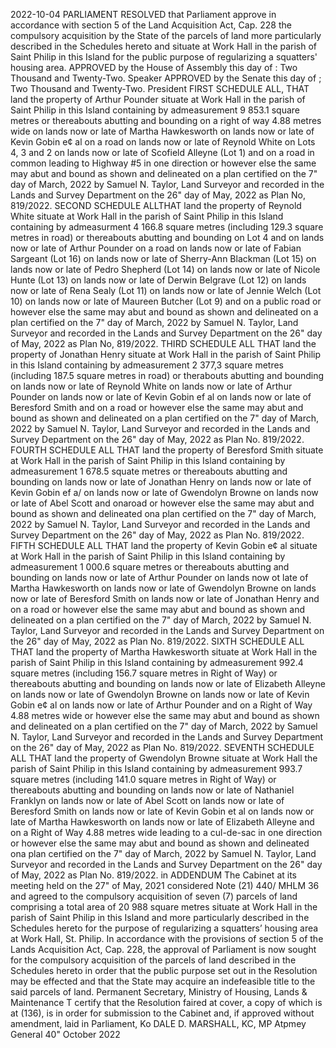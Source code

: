 2022-10-04
PARLIAMENT
RESOLVED that Parliament approve in accordance with section 5 of the Land Acquisition Act, Cap. 228 the compulsory acquisition by the State of the parcels of land more particularly described in the Schedules hereto and situate at Work Hall in the parish of Saint Philip in this Island for the public purpose of regularizing a squatters' housing area.
APPROVED by the House of Assembly this
day of
:
Two Thousand and Twenty-Two.
Speaker
APPROVED by the Senate this
day of
;
Two Thousand and Twenty-Two.
President
FIRST SCHEDULE
ALL, THAT land the property of Arthur Pounder situate at Work Hall in the parish of Saint Philip in this Island containing by admeasurement 9 853.1 square metres or thereabouts abutting and bounding on a right of way 4.88 metres wide on lands now or late of Martha Hawkesworth on lands now or late of Kevin Gobin e¢ al on a road on lands now or late of Reynold White on Lots 4, 3 and 2 on lands now or late of Scofield Alleyne (Lot 1) and on a road in common leading to Highway #5 in one direction or however else the same may abut and bound as shown and delineated on a plan certified on the 7" day of March, 2022 by Samuel N. Taylor, Land Surveyor and recorded in the Lands and Survey Department on the 26" day of May, 2022 as Plan No, 819/2022.
SECOND SCHEDULE
ALLTHAT land the property of Reynold White situate at Work Hall in the parish of Saint Philip in this Island containing by admeasurment 4 166.8 square metres (including 129.3 square metres in road) or thereabouts abutting and bounding on Lot 4 and on lands now or late of Arthur Pounder on a road on lands now or late of Fabian Sargeant (Lot 16) on lands now or late of Sherry-Ann Blackman (Lot 15) on lands now or late of Pedro Shepherd (Lot 14) on lands now or late of Nicole Hunte (Lot 13) on lands now or late of Derwin Belgrave (Lot 12) on lands now or late of Rena Sealy (Lot 11) on lands now or late of Jennie Welch (Lot 10) on lands now or late of Maureen Butcher (Lot 9) and on a public road or however else the same may abut and bound as shown and delineated on a plan certified on the 7" day of March, 2022 by Samuel N. Taylor, Land Surveyor and recorded in the Lands and Survey Department on the 26" day of May, 2022 as Plan No, 819/2022.
THIRD SCHEDULE
ALL THAT land the property of Jonathan Henry situate at Work Hall in the parish of Saint Philip in this Island containing by admeasurement 2 377,3 square metres (including 187.5 square metres in road) or therabouts abutting and bounding on lands now or late of Reynold White on lands now or late of Arthur Pounder on lands now or late of Kevin Gobin ef al on lands now or late of Beresford Smith and on a road or however else the same may abut and bound as shown and delineated on a plan certified on the 7" day of March, 2022 by Samuel N. Taylor, Land Surveyor and recorded in the Lands and Survey Department on the 26" day of May, 2022 as Plan No. 819/2022.
FOURTH SCHEDULE
ALL THAT land the property of Beresford Smith situate at Work Hall in the parish of Saint Philip in this Island containing by admeasurement 1 678.5 squate metres or thereabouts abutting and bounding on lands now or late of Jonathan Henry on lands now or late of Kevin Gobin ef a/ on lands now or late of Gwendolyn Browne on lands now or late of Abel Scott and onaroad or however else the same may abut and bound as shown and delineated ona plan certified on the 7" day of March, 2022 by Samuel N. Taylor, Land Surveyor and recorded in the Lands and Survey Department on the 26" day of May, 2022 as Plan No. 819/2022.
FIFTH SCHEDULE
ALL THAT land the property of Kevin Gobin e¢ al situate at Work Hall in the parish of Saint Philip in this Island containing by admeasurement 1 000.6 square metres or thereabouts abutting and bounding on lands now or late of Arthur Pounder on lands now ot late of Martha Hawkesworth on lands now or late of Gwendolyn Browne on lands now or late of Beresford Smith on lands now or late of Jonathan Henry and on a road or however else the same may abut and bound as shown and delineated on a plan certified on the 7" day of March, 2022 by Samuel N. Taylor, Land Surveyor and recorded in the Lands and Survey Department on the 26" day of May, 2022 as Plan No. 819/2022.
SIXTH SCHEDULE
ALL THAT land the property of Martha Hawkesworth situate at Work Hall in the parish of Saint Philip in this Island containing by admeasurement 992.4 square metres (including 156.7 square metres in Right of Way) or thereabouts abutting and bounding on lands now or late of Elizabeth Alleyne on lands now or late of Gwendolyn Browne on lands now or late of Kevin Gobin e¢ al on lands now or late of Arthur Pounder and on a Right of Way 4.88 metres wide or however else the same may abut and bound as shown and delineated on a plan certified on the 7" day of March, 2022 by Samuel N. Taylor, Land Surveyor and recorded in the Lands and Survey Department on the 26" day of May, 2022 as Plan No. 819/2022.
SEVENTH SCHEDULE
ALL THAT land the property of Gwendolyn Browne situate at Work Hall the parish of Saint Philip in this Island containing by admeasurement 993.7 square metres (including 141.0 square metres in Right of Way) or thereabouts abutting and bounding on lands now or late of Nathaniel Franklyn on lands now or late of Abel Scott on lands now or late of Beresford Smith on lands now or late of Kevin Gobin et al on lands now or late of Martha Hawkesworth on lands now or late of Elizabeth Alleyne and on a Right of Way 4.88 metres wide leading to a cul-de-sac in one direction or however else the same may abut and bound as shown and delineated ona plan certified on the 7" day of March, 2022 by Samuel N. Taylor, Land Surveyor and recorded in the Lands and Survey Department on the 26" day of May, 2022 as Plan No. 819/2022.
in
ADDENDUM
The Cabinet at its meeting held on the 27" of May, 2021 considered Note (21) 440/ MHLM 36 and agreed to the compulsory acquisition of seven (7) parcels of land comprising a total area of 20 988 square metres situate at Work Hall in the parish of Saint Philip in this Island and more particularly described in the Schedules hereto for the purpose of regularizing a squatters’ housing area at Work Hall, St. Philip.
In accordance with the provisions of section 5 of the Lands Acquisition Act, Cap. 228, the approval of Parliament is now sought for the compulsory acquisition of the parcels of land described in the Schedules hereto in order that the public purpose set out in the Resolution may be effected and that the State may acquire an indefeasible title to the said parcels of land.
Permanent Secretary, Ministry of Housing, Lands & Maintenance
T certify that the Resolution faired at cover, a copy of which is at (136), is in order for submission to the Cabinet and, if approved without amendment, laid in Parliament,
Ko DALE D. MARSHALL, KC, MP Atpmey General 40" October 2022
